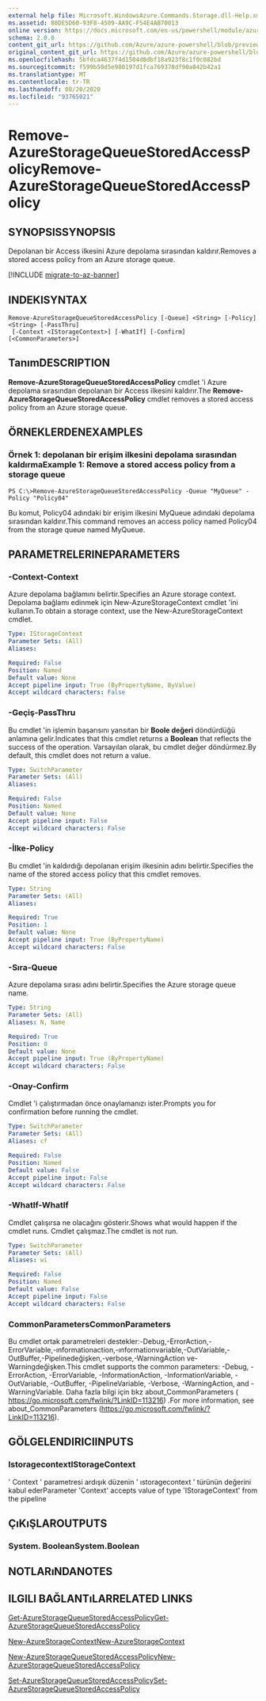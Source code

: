 ```yaml
---
external help file: Microsoft.WindowsAzure.Commands.Storage.dll-Help.xml
ms.assetid: 80DE5D60-93F8-4509-AA9C-F54E4AB70013
online version: https://docs.microsoft.com/en-us/powershell/module/azure.storage/remove-azurestoragequeuestoredaccesspolicy
schema: 2.0.0
content_git_url: https://github.com/Azure/azure-powershell/blob/preview/src/Storage/Commands.Storage/help/Remove-AzureStorageQueueStoredAccessPolicy.md
original_content_git_url: https://github.com/Azure/azure-powershell/blob/preview/src/Storage/Commands.Storage/help/Remove-AzureStorageQueueStoredAccessPolicy.md
ms.openlocfilehash: 5bfdca4637f4d1504d8dbf18a923f8c1f0c082bd
ms.sourcegitcommit: f599b50d5e980197d1fca769378df90a842b42a1
ms.translationtype: MT
ms.contentlocale: tr-TR
ms.lasthandoff: 08/20/2020
ms.locfileid: "93765021"
---
```

# <span data-ttu-id="573bd-101">Remove-AzureStorageQueueStoredAccessPolicy</span><span class="sxs-lookup"><span data-stu-id="573bd-101">Remove-AzureStorageQueueStoredAccessPolicy</span></span>

## <span data-ttu-id="573bd-102">SYNOPSIS</span><span class="sxs-lookup"><span data-stu-id="573bd-102">SYNOPSIS</span></span>
<span data-ttu-id="573bd-103">Depolanan bir Access ilkesini Azure depolama sırasından kaldırır.</span><span class="sxs-lookup"><span data-stu-id="573bd-103">Removes a stored access policy from an Azure storage queue.</span></span>

[!INCLUDE [migrate-to-az-banner](../../includes/migrate-to-az-banner.md)]

## <span data-ttu-id="573bd-104">INDEKI</span><span class="sxs-lookup"><span data-stu-id="573bd-104">SYNTAX</span></span>

```
Remove-AzureStorageQueueStoredAccessPolicy [-Queue] <String> [-Policy] <String> [-PassThru]
 [-Context <IStorageContext>] [-WhatIf] [-Confirm] [<CommonParameters>]
```

## <span data-ttu-id="573bd-105">Tanım</span><span class="sxs-lookup"><span data-stu-id="573bd-105">DESCRIPTION</span></span>
<span data-ttu-id="573bd-106">**Remove-AzureStorageQueueStoredAccessPolicy** cmdlet 'i Azure depolama sırasından depolanan bir Access ilkesini kaldırır.</span><span class="sxs-lookup"><span data-stu-id="573bd-106">The **Remove-AzureStorageQueueStoredAccessPolicy** cmdlet removes a stored access policy from an Azure storage queue.</span></span>

## <span data-ttu-id="573bd-107">ÖRNEKLERDEN</span><span class="sxs-lookup"><span data-stu-id="573bd-107">EXAMPLES</span></span>

### <span data-ttu-id="573bd-108">Örnek 1: depolanan bir erişim ilkesini depolama sırasından kaldırma</span><span class="sxs-lookup"><span data-stu-id="573bd-108">Example 1: Remove a stored access policy from a storage queue</span></span>
```
PS C:\>Remove-AzureStorageQueueStoredAccessPolicy -Queue "MyQueue" -Policy "Policy04"
```

<span data-ttu-id="573bd-109">Bu komut, Policy04 adındaki bir erişim ilkesini MyQueue adındaki depolama sırasından kaldırır.</span><span class="sxs-lookup"><span data-stu-id="573bd-109">This command removes an access policy named Policy04 from the storage queue named MyQueue.</span></span>

## <span data-ttu-id="573bd-110">PARAMETRELERINE</span><span class="sxs-lookup"><span data-stu-id="573bd-110">PARAMETERS</span></span>

### <span data-ttu-id="573bd-111">-Context</span><span class="sxs-lookup"><span data-stu-id="573bd-111">-Context</span></span>
<span data-ttu-id="573bd-112">Azure depolama bağlamını belirtir.</span><span class="sxs-lookup"><span data-stu-id="573bd-112">Specifies an Azure storage context.</span></span>
<span data-ttu-id="573bd-113">Depolama bağlamı edinmek için New-AzureStorageContext cmdlet 'ini kullanın.</span><span class="sxs-lookup"><span data-stu-id="573bd-113">To obtain a storage context, use the New-AzureStorageContext cmdlet.</span></span>

```yaml
Type: IStorageContext
Parameter Sets: (All)
Aliases: 

Required: False
Position: Named
Default value: None
Accept pipeline input: True (ByPropertyName, ByValue)
Accept wildcard characters: False
```

### <span data-ttu-id="573bd-114">-Geçiş</span><span class="sxs-lookup"><span data-stu-id="573bd-114">-PassThru</span></span>
<span data-ttu-id="573bd-115">Bu cmdlet 'in işlemin başarısını yansıtan bir **Boole değeri** döndürdüğü anlamına gelir.</span><span class="sxs-lookup"><span data-stu-id="573bd-115">Indicates that this cmdlet returns a **Boolean** that reflects the success of the operation.</span></span>
<span data-ttu-id="573bd-116">Varsayılan olarak, bu cmdlet değer döndürmez.</span><span class="sxs-lookup"><span data-stu-id="573bd-116">By default, this cmdlet does not return a value.</span></span>

```yaml
Type: SwitchParameter
Parameter Sets: (All)
Aliases: 

Required: False
Position: Named
Default value: None
Accept pipeline input: False
Accept wildcard characters: False
```

### <span data-ttu-id="573bd-117">-İlke</span><span class="sxs-lookup"><span data-stu-id="573bd-117">-Policy</span></span>
<span data-ttu-id="573bd-118">Bu cmdlet 'in kaldırdığı depolanan erişim ilkesinin adını belirtir.</span><span class="sxs-lookup"><span data-stu-id="573bd-118">Specifies the name of the stored access policy that this cmdlet removes.</span></span>

```yaml
Type: String
Parameter Sets: (All)
Aliases: 

Required: True
Position: 1
Default value: None
Accept pipeline input: True (ByPropertyName)
Accept wildcard characters: False
```

### <span data-ttu-id="573bd-119">-Sıra</span><span class="sxs-lookup"><span data-stu-id="573bd-119">-Queue</span></span>
<span data-ttu-id="573bd-120">Azure depolama sırası adını belirtir.</span><span class="sxs-lookup"><span data-stu-id="573bd-120">Specifies the Azure storage queue name.</span></span>

```yaml
Type: String
Parameter Sets: (All)
Aliases: N, Name

Required: True
Position: 0
Default value: None
Accept pipeline input: True (ByPropertyName)
Accept wildcard characters: False
```

### <span data-ttu-id="573bd-121">-Onay</span><span class="sxs-lookup"><span data-stu-id="573bd-121">-Confirm</span></span>
<span data-ttu-id="573bd-122">Cmdlet 'i çalıştırmadan önce onaylamanızı ister.</span><span class="sxs-lookup"><span data-stu-id="573bd-122">Prompts you for confirmation before running the cmdlet.</span></span>

```yaml
Type: SwitchParameter
Parameter Sets: (All)
Aliases: cf

Required: False
Position: Named
Default value: False
Accept pipeline input: False
Accept wildcard characters: False
```

### <span data-ttu-id="573bd-123">-WhatIf</span><span class="sxs-lookup"><span data-stu-id="573bd-123">-WhatIf</span></span>
<span data-ttu-id="573bd-124">Cmdlet çalışırsa ne olacağını gösterir.</span><span class="sxs-lookup"><span data-stu-id="573bd-124">Shows what would happen if the cmdlet runs.</span></span>
<span data-ttu-id="573bd-125">Cmdlet çalışmaz.</span><span class="sxs-lookup"><span data-stu-id="573bd-125">The cmdlet is not run.</span></span>

```yaml
Type: SwitchParameter
Parameter Sets: (All)
Aliases: wi

Required: False
Position: Named
Default value: False
Accept pipeline input: False
Accept wildcard characters: False
```

### <span data-ttu-id="573bd-126">CommonParameters</span><span class="sxs-lookup"><span data-stu-id="573bd-126">CommonParameters</span></span>
<span data-ttu-id="573bd-127">Bu cmdlet ortak parametreleri destekler:-Debug,-ErrorAction,-ErrorVariable,-ınformationaction,-ınformationvariable,-OutVariable,-OutBuffer,-Pipelinedeğişken,-verbose,-WarningAction ve-Warningdeğişken.</span><span class="sxs-lookup"><span data-stu-id="573bd-127">This cmdlet supports the common parameters: -Debug, -ErrorAction, -ErrorVariable, -InformationAction, -InformationVariable, -OutVariable, -OutBuffer, -PipelineVariable, -Verbose, -WarningAction, and -WarningVariable.</span></span> <span data-ttu-id="573bd-128">Daha fazla bilgi için bkz about_CommonParameters ( https://go.microsoft.com/fwlink/?LinkID=113216) .</span><span class="sxs-lookup"><span data-stu-id="573bd-128">For more information, see about_CommonParameters (https://go.microsoft.com/fwlink/?LinkID=113216).</span></span>

## <span data-ttu-id="573bd-129">GÖLGELENDIRICI</span><span class="sxs-lookup"><span data-stu-id="573bd-129">INPUTS</span></span>

### <span data-ttu-id="573bd-130">Istoragecontext</span><span class="sxs-lookup"><span data-stu-id="573bd-130">IStorageContext</span></span>

<span data-ttu-id="573bd-131">' Context ' parametresi ardışık düzenin ' ıstoragecontext ' türünün değerini kabul eder</span><span class="sxs-lookup"><span data-stu-id="573bd-131">Parameter 'Context' accepts value of type 'IStorageContext' from the pipeline</span></span>

## <span data-ttu-id="573bd-132">ÇıKıŞLAR</span><span class="sxs-lookup"><span data-stu-id="573bd-132">OUTPUTS</span></span>

### <span data-ttu-id="573bd-133">System. Boolean</span><span class="sxs-lookup"><span data-stu-id="573bd-133">System.Boolean</span></span>

## <span data-ttu-id="573bd-134">NOTLARıNDA</span><span class="sxs-lookup"><span data-stu-id="573bd-134">NOTES</span></span>

## <span data-ttu-id="573bd-135">ILGILI BAĞLANTıLAR</span><span class="sxs-lookup"><span data-stu-id="573bd-135">RELATED LINKS</span></span>

[<span data-ttu-id="573bd-136">Get-AzureStorageQueueStoredAccessPolicy</span><span class="sxs-lookup"><span data-stu-id="573bd-136">Get-AzureStorageQueueStoredAccessPolicy</span></span>](./Get-AzureStorageQueueStoredAccessPolicy.md)

[<span data-ttu-id="573bd-137">New-AzureStorageContext</span><span class="sxs-lookup"><span data-stu-id="573bd-137">New-AzureStorageContext</span></span>](./New-AzureStorageContext.md)

[<span data-ttu-id="573bd-138">New-AzureStorageQueueStoredAccessPolicy</span><span class="sxs-lookup"><span data-stu-id="573bd-138">New-AzureStorageQueueStoredAccessPolicy</span></span>](./New-AzureStorageQueueStoredAccessPolicy.md)

[<span data-ttu-id="573bd-139">Set-AzureStorageQueueStoredAccessPolicy</span><span class="sxs-lookup"><span data-stu-id="573bd-139">Set-AzureStorageQueueStoredAccessPolicy</span></span>](./Set-AzureStorageQueueStoredAccessPolicy.md)
